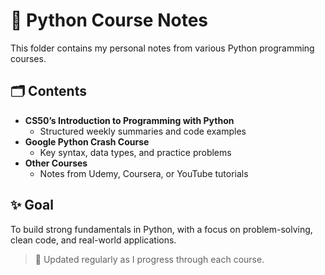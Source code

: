 # 📘 Python Course Notes

This folder contains my personal notes from various Python programming courses.

## 🗂️ Contents

- **CS50’s Introduction to Programming with Python**
  - Structured weekly summaries and code examples
- **Google Python Crash Course**
  - Key syntax, data types, and practice problems
- **Other Courses**
  - Notes from Udemy, Coursera, or YouTube tutorials

## ✨ Goal

To build strong fundamentals in Python, with a focus on problem-solving, clean code, and real-world applications.

> 📌 Updated regularly as I progress through each course.
